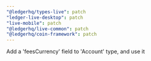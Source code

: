 ```yaml
---
"@ledgerhq/types-live": patch
"ledger-live-desktop": patch
"live-mobile": patch
"@ledgerhq/live-common": patch
"@ledgerhq/coin-framework": patch
---
```


Add a 'feesCurrency' field to 'Account' type, and use it
